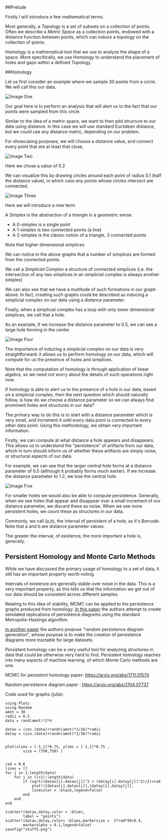 
##Prelude

Firstly I will introduce a few mathematical terms.

Most generally, a _Topology_ is a set of subsets on a collection of points. Often we describe a _Metric Space_ as a collection points, endowed with a distance function between points, which can induce a topology on the collection of points.

_Homology_ is a mathematical tool that we use to analyze the shape of a space. More specifically, we use Homology to understand the placement of holes and gaps within a defined Topology.


##Homology

Let us first consider an example where we sample 30 points from a circle.
We will call this our data.

![Image One](\images\stuff1.png)

Our goal here is to perform an analysis that will alert us to the fact that our points were sampled from this circle.

Similar to the idea of a metric space, we want to then add structure to our data using distance. In this case we will use standard Euclidean distance, but we could use any distance metric, depending on our problem.

For showcasing purposes, we will choose a distance value, and connect every point that are at least that close.


![Image Two](\images\stuff2.png)

Here we chose a value of 0.2

We can visualize this by drawing circles around each point of radius 0.1 (half the distance value), in which case any points whose circles intersect are connected.

![Image Three](\images\stuff3.png)

Here we will introduce a new term.

A _Simplex_ is the abstraction of a triangle in a geometric sense.
 - A 0-simplex is a single point
 - A 1-simplex is two connected points (a line)
 - A 2-simplex is the classic notion of a triangle, 3 connected points

Note that higher dimensional simplices

We can notice in the above graphs that a number of simplices are formed from the connected points.

We call a _Simplicial Complex_ a structure of connected simplices (i.e. the intersection of any two simplices in an simplicial complex is always another simplex)

We can also see that we have a multitude of such formations in our graph above. In fact, creating such graphs could be described as inducing a simplicial complex on our data using a distance parameter.


Finally, when a simplicial complex has a loop with only lower dimensional simplices, we call that a hole.

As an example, if we increase the distance parameter to 0.5, we can see a large hole forming in the center.

![Image Four](\images\stuff4.png)


The importance of inducing a simplicial complex on our data is very straightforward: it allows us to perform homology on our data, which will compute for us the presence of holes and simplices.

Note that the computation of homology is through application of linear algebra, so we need not worry about the details of such operations right now.

If homology is able to alert us to the presence of a hole in our data, based on a simplicial complex, then the next question which should naturally follow, is how do we choose a distance parameter so we can always find prominent holes and structures in our data?

The primary way to do this is to start with a distance parameter which is very small, and increment it until every data point is connected to every other data point. Using this methodology, we obtain very important information.

Firstly, we can compute at what distance a hole appears and disappears. This allows us to understand the "persistence" of artifacts from our data, which in turn should inform us of whether these artifacts are simply noise, or structural aspects of our data.

For example, we can see that the larger central hole forms at a distance parameter of 0.5 (although it probably forms much earlier). If we increase the distance parameter to 1.2, we lose the central hole.

![Image Five](\images\stuff5.png)

For smaller holes we would also be able to compute persistence. Generally, when we see holes that appear and disappear over a small increment of our distance parameter, we discard these as noise. When we see more persistent holes, we count these as structures in our data.

Commonly, we call (a,b), the interval of persistent of a hole, as it's _Barcode_. Note that a and b are distance parameter values.

The greater the interval, of existence, the more important a hole is, generally.

## Persistent Homology and Monte Carlo Methods

While we have discussed the primary usage of homology to a set of data, it still has an important property worth noting.

Intervals of existence are generally stable over noise in the data. This is a very important property, as this tells us that the information we get out of our data should be consistent across different samples.

Relating to this idea of stability, MCMC can be applied to the persistence graphs produced from homology. [In this paper](https://arxiv.org/abs/1711.01570) the authors attempt to create simulated replications of persistence diagrams using the standard Metropolis-Hastings algorithm.

[In another paper](https://arxiv.org/abs/2104.07737) the authors propose "random persistence diagram generation", whose purpose is to make the creation of persistence diagrams more tractable for large datasets.

Persistent homology can be a very useful tool for analyzing structures in data that could be otherwise very hard to find. Persistent homology reaches into many aspects of machine learning, of which Monte Carlo methods are one.


MCMC for persistent homology paper: https://arxiv.org/abs/1711.01570

Random persistence diagram paper : https://arxiv.org/abs/2104.07737

Code used for graphs (julia):
```
using Plots
using Random
amnt = 30
radii = 0.5
data = rand(amnt)*2*π

datax = (cos.(data)+randn(amnt)*1/16)*radii
datay = (sin.(data)+randn(amnt)*1/16)*radii


plot(xlims = [-1,1]*0.75, ylims = [-1,1]*0.75 ,
        size = (750,750) )


rad = 0.6
lines = []
for i in 1:length(data)
    for j in (i+1):length(data)
        if (sqrt((datax[i]-datax[j])^2 + (datay[i]-datay[j])^2)/2)<rad
            plot!([datax[i],datax[j]],[datay[i],datay[j]],
            linecolor = :black,legend=false)
        end
    end
end

scatter!(datax,datay,color = :blues,
        label = "points")
scatter!(datax,datay,color= :blues,markersize =  2*rad*99/0.4,
        markeralpha = 0.1,legend=false)
savefig("stuff5.png")
```
